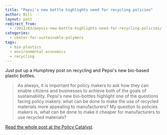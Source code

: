```yaml
---
title: "Pepsi's new bottle highlights need for recycling policies"
author: Bill
layout: post
redirect_from:
  - /2011/03/pepsis-new-bottle-highlights-need-for-recycling-policies/
categories:
  - center-for-sustainable-polymers
tags:
  - bio-plastics
  - environmental economics
  - recycling
---
```

Just put up a Humphrey post on recycling and Pepsi's new bio-based plastic
bottles.

> As always, it is important for policy makers to ask how they can enable
> citizens and businesses to achieve both of the goals of sustainability.
> Pepsi's new bio-bottles highlight one of the questions facing policy makers:
> what can be done to make the use of recycled materials more appealing to
> manufacturers? My question to policies makers is, what can be done to make it
> cheaper for manufacturers to use recycled materials?

[Read the whole post at the Policy Catalyst](http://blog.lib.umn.edu/cstpp/policycatalyst/2011/03/pepsis_new_bottle_highlights_n.php).
